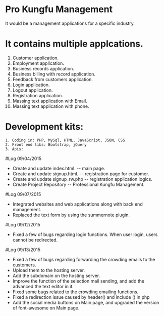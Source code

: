 # Pro Kungfu Management

It would be a management applications for a specific industry. 

# It contains multiple applcations.

1. Customer application.
2. Employment application.
3. Business records application.
4. Business billing with record application. 
5. Feedback from customers application. 
6. Login application.
7. Logout application. 
8. Registration application. 
9. Massing text application with Email.
10. Massing text application with phone. 


# Development kits:
    1. Coding in: PHP, MySql, HTML, JavaScript, JSON, CSS
    2. Front end libs: Bootstrap, jQuery
    3. Apis: 


#Log 09/04/2015

* Create and update index.html. -- main page. 
* Create and update signup.html. -- registration page for customer.
* Create and update signup_rw.php -- registration application logics. 
* Create Project Repository -- Professional Kungfu Management. 

#Log 09/07/2015
* Integrated websites and web applications along with back end management.
* Replaced the text form by using the summernote plugin. 

#Log 09/12/2015
* Fixed a few of bugs regarding login functions. When user login, users cannot be redirected.

#Log 09/13/2015
* Fixed a few of bugs regarding forwarding the crowding emails to the customers. 
* Upload them to the hosting server. 
* Add the subdomain on the hosting server. 
* Improve the function of the selection mail sending, and add the advanced the text editor in it. 
* Fixed some bugs related to the crowding emailing functions.
* Fixed a redirection issue caused by header() and include () in php
* Add the social media buttons on Main page, and upgraded the version of font-awesome on Main page. 
